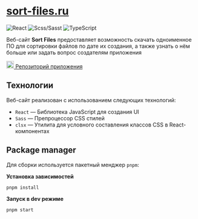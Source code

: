 # [sort-files.ru](https://sort-files.ru/)

![React](https://img.shields.io/badge/React-18.2-61dbfb)
![Scss/Sasst](https://img.shields.io/badge/SCSS/Sass-1.83-cd6799)
![TypeScript](https://img.shields.io/badge/TypeScript-5.2-3178c6)

Веб-сайт **Sort Files** предоставляет возможность скачать одноименное ПО для сортировки файлов по дате их создания, а также узнать о нём больше или задать вопрос создателям приложения

<a href="https://github.com/ElikDio/sort-files" target="_blank">
  <img src="https://github.githubassets.com/images/modules/logos_page/GitHub-Mark.png" alt="GitHub" width="20" height="20">
  Репозиторий приложения
</a>

## Технологии

Веб-сайт реализован с использованием следующих технологий:
- ```React``` — Библиотека JavaScript для создания UI
- ```Sass``` — Препроцессор CSS стилей
- ```clsx``` — Утилита для условного составления классов CSS в React-компонентах

## Package manager

 Для сборки используется пакетный менджер ```pnpm```:

**Установка зависимостей**
```node
pnpm install
```
**Запуск в dev режиме**
```node
pnpm start
```
